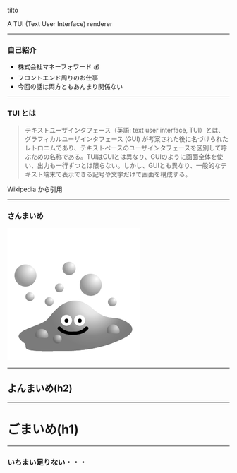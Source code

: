 tilto

A TUI (Text User Interface) renderer

---

### 自己紹介

- 株式会社マネーフォワード :moneybag:
- フロントエンド周りのお仕事
- 今回の話は両方ともあんまり関係ない

---

### TUI とは

> テキストユーザインタフェース（英語: text user interface, TUI）とは、グラフィカルユーザインタフェース (GUI) が考案された後に名づけられたレトロニムであり、テキストベースのユーザインタフェースを区別して呼ぶための名称である。TUIはCUIとは異なり、GUIのように画面全体を使い、出力も一行ずつとは限らない。しかし、GUIとも異なり、一般的なテキスト端末で表示できる記号や文字だけで画面を構成する。

Wikipedia から引用

---

### さんまいめ

![](/hagure-metal.png)

---

## よんまいめ(h2)

---

# ごまいめ(h1)

---

### いちまい足りない・・・
